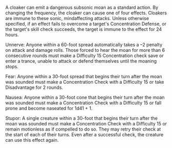 A cloaker can emit a dangerous subsonic moan as a standard action. By changing the frequency, the cloaker can cause one of four effects. Cloakers are immune to these sonic, mindaffecting attacks. Unless otherwise specified, if an effect fails to overcome a target's Concentration Defense, or the target's skill check succeeds, the target is immune to the effect for 24 hours.

Unnerve: Anyone within a 60-foot spread automatically takes a –2 penalty on attack and damage rolls. Those forced to hear the moan for more than 6 consecutive rounds must make a Difficulty 15 Concentration check save or enter a trance, unable to attack or defend themselves until the moaning stops.

Fear: Anyone within a 30-foot spread that begins their turn after the moan was sounded must make a Concentration Check with a Difficulty 15 or take Disadvantage for 2 rounds.

Nausea: Anyone within a 30-foot cone that begins their turn after the moan was sounded must make a Concentration Check with a Difficulty 15 or fall prone and become naseated for 1d41 + 1.

Stupor: A single creature within a 30-foot that begins their turn after the moan was sounded must make a Concentration Check with a Difficulty 15 or remain motionless as if compelled to do so. They may retry their check at the start of each of their turns. Even after a successful check, the creature can use this effect again.